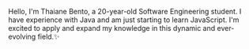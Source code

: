 Hello, I'm Thaiane Bento, a 20-year-old Software Engineering student.
I have experience with Java and am just starting to learn JavaScript. 
I'm excited to apply and expand my knowledge in this dynamic and ever-evolving field.✨ 


<!---
ThaianeBento/ThaianeBento is a ✨ special ✨ repository because its `README.md` (this file) appears on your GitHub profile.
You can click the Preview link to take a look at your changes.
--->
